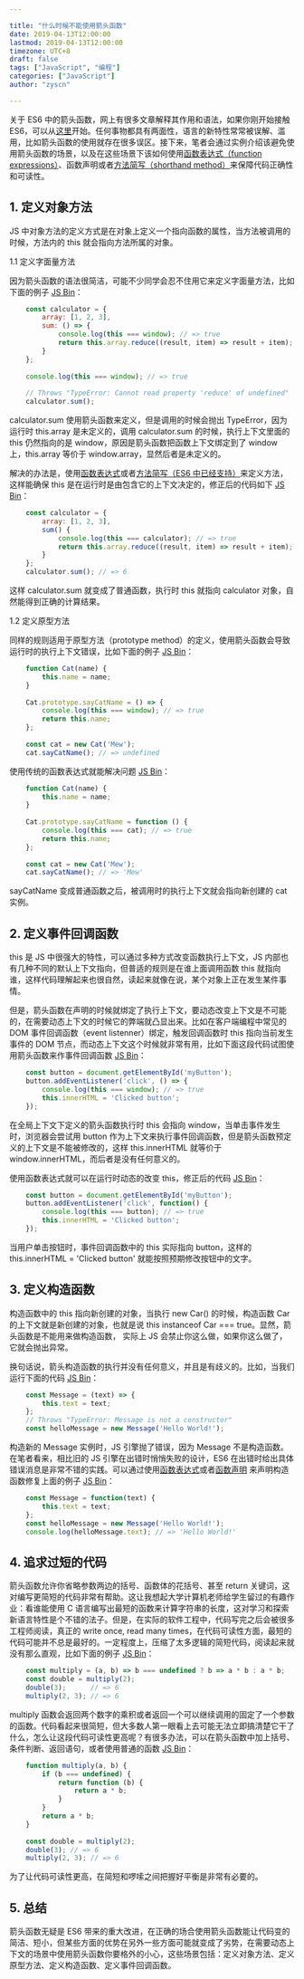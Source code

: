 ```yaml
---

title: "什么时候不能使用箭头函数"
date: 2019-04-13T12:00:00
lastmod: 2019-04-13T12:00:00
timezone: UTC+8
draft: false
tags: ["JavaScript", "编程"]
categories: ["JavaScript"]
author: "zyscn"

---
```



关于 ES6 中的箭头函数，网上有很多文章解释其作用和语法，如果你刚开始接触 ES6，可以从[这里](https://link.zhihu.com/?target=https%3A//strongloop.com/strongblog/an-introduction-to-javascript-es6-arrow-functions/)开始。任何事物都具有两面性，语言的新特性常常被误解、滥用，比如箭头函数的使用就存在很多误区。接下来，笔者会通过实例介绍该避免使用箭头函数的场景，以及在这些场景下该如何使用[函数表达式（function expressions）](https://link.zhihu.com/?target=https%3A//developer.mozilla.org/en/docs/web/JavaScript/Reference/Operators/function)、函数声明或者[方法简写（shorthand method）](https://link.zhihu.com/?target=https%3A//developer.mozilla.org/en-US/docs/Web/JavaScript/Reference/Functions/Method_definitions)来保障代码正确性和可读性。

## 1. 定义对象方法

JS 中对象方法的定义方式是在对象上定义一个指向函数的属性，当方法被调用的时候，方法内的 this 就会指向方法所属的对象。

1.1 定义字面量方法

因为箭头函数的语法很简洁，可能不少同学会忍不住用它来定义字面量方法，比如下面的例子 [JS Bin](https://link.zhihu.com/?target=http%3A//jsbin.com/nisalub/1/edit%3Fjs%2Cconsole)：
```javascript
    const calculator = {
        array: [1, 2, 3],
        sum: () => {
            console.log(this === window); // => true
            return this.array.reduce((result, item) => result + item);
        }
    };
    
    console.log(this === window); // => true
    
    // Throws "TypeError: Cannot read property 'reduce' of undefined"
    calculator.sum();
```
calculator.sum 使用箭头函数来定义，但是调用的时候会抛出 TypeError，因为运行时 this.array 是未定义的，调用 calculator.sum 的时候，执行上下文里面的 this 仍然指向的是 window，原因是箭头函数把函数上下文绑定到了 window 上，this.array 等价于 window.array，显然后者是未定义的。

解决的办法是，使用[函数表达式](https://link.zhihu.com/?target=https%3A//developer.mozilla.org/en/docs/web/JavaScript/Reference/Operators/function)或者[方法简写（ES6 中已经支持）](https://link.zhihu.com/?target=https%3A//developer.mozilla.org/en-US/docs/Web/JavaScript/Reference/Functions/Method_definitions)来定义方法，这样能确保 this 是在运行时是由包含它的上下文决定的，修正后的代码如下 [JS Bin](https://link.zhihu.com/?target=http%3A//jsbin.com/nemorup/2/edit%3Fjs%2Cconsole)：
```javascript
    const calculator = {
        array: [1, 2, 3],
        sum() {
            console.log(this === calculator); // => true
            return this.array.reduce((result, item) => result + item);
        }
    };
    calculator.sum(); // => 6
```
这样 calculator.sum 就变成了普通函数，执行时 this 就指向 calculator 对象，自然能得到正确的计算结果。

1.2 定义原型方法

同样的规则适用于原型方法（prototype method）的定义，使用箭头函数会导致运行时的执行上下文错误，比如下面的例子 [JS Bin](https://link.zhihu.com/?target=http%3A//jsbin.com/yumira/2/edit%3Fjs%2Cconsole)：
```javascript
    function Cat(name) {
        this.name = name;
    }
    
    Cat.prototype.sayCatName = () => {
        console.log(this === window); // => true
        return this.name;
    };
    
    const cat = new Cat('Mew');
    cat.sayCatName(); // => undefined
```
使用传统的函数表达式就能解决问题 [JS Bin](https://link.zhihu.com/?target=http%3A//jsbin.com/betara/3/edit%3Fjs%2Cconsole)：
```javascript
    function Cat(name) {
        this.name = name;
    }
    
    Cat.prototype.sayCatName = function () {
        console.log(this === cat); // => true
        return this.name;
    };
    
    const cat = new Cat('Mew');
    cat.sayCatName(); // => 'Mew'
```
sayCatName 变成普通函数之后，被调用时的执行上下文就会指向新创建的 cat 实例。

## 2. 定义事件回调函数

this 是 JS 中很强大的特性，可以通过多种方式改变函数执行上下文，JS 内部也有几种不同的默认上下文指向，但普适的规则是在谁上面调用函数 this 就指向谁，这样代码理解起来也很自然，读起来就像在说，某个对象上正在发生某件事情。

但是，箭头函数在声明的时候就绑定了执行上下文，要动态改变上下文是不可能的，在需要动态上下文的时候它的弊端就凸显出来。比如在客户端编程中常见的 DOM 事件回调函数（event listenner）绑定，触发回调函数时 this 指向当前发生事件的 DOM 节点，而动态上下文这个时候就非常有用，比如下面这段代码试图使用箭头函数来作事件回调函数 [JS Bin](https://link.zhihu.com/?target=http%3A//jsbin.com/sesoda/2/edit%3Fhtml%2Cjs%2Cconsole%2Coutput)：
```javascript
    const button = document.getElementById('myButton');
    button.addEventListener('click', () => {
        console.log(this === window); // => true
        this.innerHTML = 'Clicked button';
    });
```
在全局上下文下定义的箭头函数执行时 this 会指向 window，当单击事件发生时，浏览器会尝试用 button 作为上下文来执行事件回调函数，但是箭头函数预定义的上下文是不能被修改的，这样 this.innerHTML 就等价于 window.innerHTML，而后者是没有任何意义的。

使用函数表达式就可以在运行时动态的改变 this，修正后的代码 [JS Bin](https://link.zhihu.com/?target=http%3A//jsbin.com/hafibi/4/edit%3Fhtml%2Cjs%2Cconsole%2Coutput)：
```javascript
    const button = document.getElementById('myButton');
    button.addEventListener('click', function() {
        console.log(this === button); // => true
        this.innerHTML = 'Clicked button';
    });
```
当用户单击按钮时，事件回调函数中的 this 实际指向 button，这样的 this.innerHTML = 'Clicked button' 就能按照预期修改按钮中的文字。

## 3. 定义构造函数

构造函数中的 this 指向新创建的对象，当执行 new Car() 的时候，构造函数 Car 的上下文就是新创建的对象，也就是说 this instanceof Car === true。显然，箭头函数是不能用来做构造函数， 实际上 JS 会禁止你这么做，如果你这么做了，它就会抛出异常。

换句话说，箭头构造函数的执行并没有任何意义，并且是有歧义的。比如，当我们运行下面的代码 [JS Bin](https://link.zhihu.com/?target=http%3A//jsbin.com/dazadiw/2/edit%3Fjs%2Cconsole)：
```javascript
    const Message = (text) => {
        this.text = text;
    };
    // Throws "TypeError: Message is not a constructor"
    const helloMessage = new Message('Hello World!');
```
构造新的 Message 实例时，JS 引擎抛了错误，因为 Message 不是构造函数。在笔者看来，相比旧的 JS 引擎在出错时悄悄失败的设计，ES6 在出错时给出具体错误消息是非常不错的实践。可以通过使用[函数表达式](https://link.zhihu.com/?target=https%3A//developer.mozilla.org/en/docs/web/JavaScript/Reference/Operators/function)或者[函数声明](https://link.zhihu.com/?target=https%3A//developer.mozilla.org/en/docs/Web/JavaScript/Reference/Statements/function) 来声明构造函数修复上面的例子 [JS Bin](https://link.zhihu.com/?target=http%3A//jsbin.com/qogemo/2/edit%3Fjs%2Cconsole)：
```javascript
    const Message = function(text) {
        this.text = text;
    };
    const helloMessage = new Message('Hello World!');
    console.log(helloMessage.text); // => 'Hello World!'
```
## 4. 追求过短的代码

箭头函数允许你省略参数两边的括号、函数体的花括号、甚至 return 关键词，这对编写更简短的代码非常有帮助。这让我想起大学计算机老师给学生留过的有趣作业：看谁能使用 C 语言编写出最短的函数来计算字符串的长度，这对学习和探索新语言特性是个不错的法子。但是，在实际的软件工程中，代码写完之后会被很多工程师阅读，真正的 write once, read many times，在代码可读性方面，最短的代码可能并不总是最好的。一定程度上，压缩了太多逻辑的简短代码，阅读起来就没有那么直观，比如下面的例子 [JS Bin](https://link.zhihu.com/?target=http%3A//jsbin.com/xumavu/2/edit%3Fjs%2Cconsole)：
```javascript
    const multiply = (a, b) => b === undefined ? b => a * b : a * b;
    const double = multiply(2);
    double(3);      // => 6
    multiply(2, 3); // => 6
```
multiply 函数会返回两个数字的乘积或者返回一个可以继续调用的固定了一个参数的函数。代码看起来很简短，但大多数人第一眼看上去可能无法立即搞清楚它干了什么，怎么让这段代码可读性更高呢？有很多办法，可以在箭头函数中加上括号、条件判断、返回语句，或者使用普通的函数 [JS Bin](https://link.zhihu.com/?target=http%3A//jsbin.com/huhikem/2/edit%3Fjs%2Cconsole)：
```javascript
    function multiply(a, b) {
        if (b === undefined) {
            return function (b) {
                return a * b;
            }
        }
        return a * b;
    }
    
    const double = multiply(2);
    double(3); // => 6
    multiply(2, 3); // => 6
```
为了让代码可读性更高，在简短和啰嗦之间把握好平衡是非常有必要的。

## 5. 总结

箭头函数无疑是 ES6 带来的重大改进，在正确的场合使用箭头函数能让代码变的简洁、短小，但某些方面的优势在另外一些方面可能就变成了劣势，在需要动态上下文的场景中使用箭头函数你要格外的小心，这些场景包括：定义对象方法、定义原型方法、定义构造函数、定义事件回调函数。